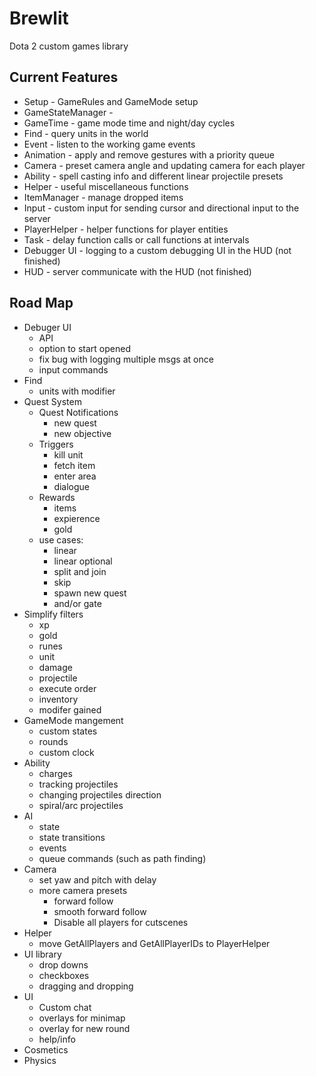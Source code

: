  # Brewlit #
 
 Dota 2 custom games library
 
 Current Features
------------------
* Setup - GameRules and GameMode setup
* GameStateManager - 
* GameTime - game mode time and night/day cycles
* Find - query units in the world
* Event - listen to the working game events
* Animation - apply and remove gestures with a priority queue
* Camera - preset camera angle and updating camera for each player
* Ability - spell casting info and different linear projectile presets 
* Helper - useful miscellaneous functions
* ItemManager - manage dropped items
* Input - custom input for sending cursor and directional input to the server
* PlayerHelper - helper functions for player entities
* Task - delay function calls or call functions at intervals
* Debugger UI - logging to a custom debugging UI in the HUD (not finished)
* HUD - server communicate with the HUD (not finished)
 
 Road Map
--------
* Debuger UI
  * API
  * option to start opened
  * fix bug with logging multiple msgs at once
  * input commands
* Find
  * units with modifier
* Quest System
  * Quest Notifications
    * new quest
	* new objective
  * Triggers
    * kill unit
	* fetch item
	* enter area
	* dialogue
  * Rewards
    * items
	* expierence
	* gold
  * use cases:
    * linear
	* linear optional
	* split and join
	* skip
	* spawn new quest
	* and/or gate
* Simplify filters 
  * xp
  * gold
  * runes
  * unit
  * damage
  * projectile
  * execute order
  * inventory 
  * modifer gained
* GameMode mangement
  * custom states
  * rounds
  * custom clock
* Ability
  * charges
  * tracking projectiles
  * changing projectiles direction
  * spiral/arc projectiles
* AI
  * state
  *  state transitions
  * events
  * queue commands (such as path finding)
* Camera
  * set yaw and pitch with delay
  * more camera presets
    * forward follow
	* smooth forward follow
	* Disable all players for cutscenes
* Helper
  * move GetAllPlayers and GetAllPlayerIDs to PlayerHelper
* UI library
  * drop downs
  * checkboxes
  * dragging and dropping
* UI
  * Custom chat
  * overlays for minimap
  * overlay for new round
  * help/info
* Cosmetics
* Physics


